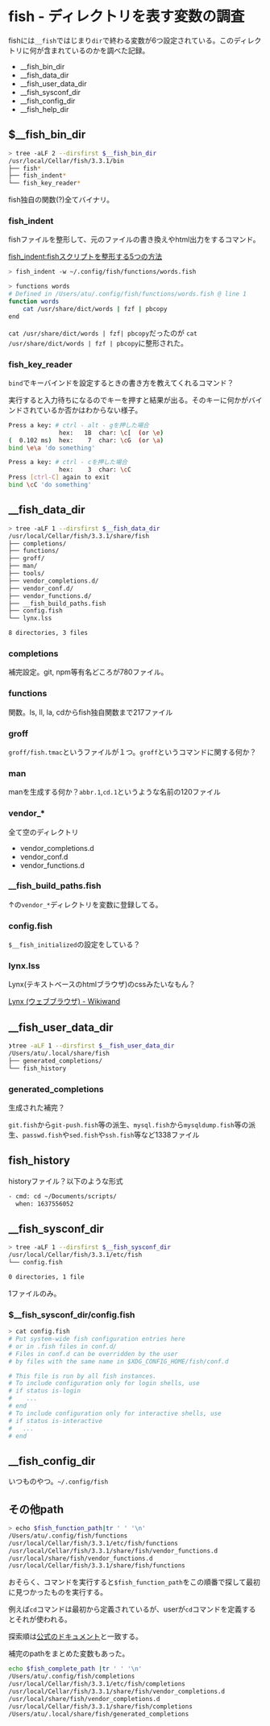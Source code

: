 # fish - ディレクトリを表す変数の調査

fishには`__fish`ではじまり`dir`で終わる変数が6つ設定されている。このディレクトリに何が含まれているのかを調べた記録。

* __fish_bin_dir
* __fish_data_dir
* __fish_user_data_dir
* __fish_sysconf_dir
* __fish_config_dir
* __fish_help_dir

## $__fish_bin_dir

```bash
> tree -aLF 2 --dirsfirst $__fish_bin_dir
/usr/local/Cellar/fish/3.3.1/bin
├── fish*
├── fish_indent*
└── fish_key_reader*
```

fish独自の関数(?)全てバイナリ。

### fish_indent

fishファイルを整形して、元のファイルの書き換えやhtml出力をするコマンド。

[fish_indent:fishスクリプトを整形する5つの方法](http://fish.rubikitch.com/fish_indent/)

```bash
> fish_indent -w ~/.config/fish/functions/words.fish

> functions words
# Defined in /Users/atu/.config/fish/functions/words.fish @ line 1
function words
    cat /usr/share/dict/words | fzf | pbcopy
end
```

`cat /usr/share/dict/words | fzf| pbcopy`だったのが
`cat /usr/share/dict/words | fzf | pbcopy`に整形された。

### fish_key_reader

`bind`でキーバインドを設定するときの書き方を教えてくれるコマンド？

実行すると入力待ちになるのでキーを押すと結果が出る。そのキーに何かがバインドされているか否かはわからない様子。

```bash
Press a key: # ctrl - alt - gを押した場合
              hex:   1B  char: \c[  (or \e)
(  0.102 ms)  hex:    7  char: \cG  (or \a)
bind \e\a 'do something'
```

```bash
Press a key: # ctrl - cを押した場合
              hex:    3  char: \cC
Press [ctrl-C] again to exit
bind \cC 'do something'
```

## __fish_data_dir

```bash
> tree -aLF 1 --dirsfirst $__fish_data_dir
/usr/local/Cellar/fish/3.3.1/share/fish
├── completions/
├── functions/
├── groff/
├── man/
├── tools/
├── vendor_completions.d/
├── vendor_conf.d/
├── vendor_functions.d/
├── __fish_build_paths.fish
├── config.fish
└── lynx.lss

8 directories, 3 files
```

### completions

補完設定。git, npm等有名どころが780ファイル。

### functions

関数。ls, ll, la, cdからfish独自関数まで217ファイル

### groff

`groff/fish.tmac`というファイルが１つ。`groff`というコマンドに関する何か？

### man

manを生成する何か？`abbr.1`,`cd.1`というような名前の120ファイル

### vendor_*

全て空のディレクトリ

* vendor_completions.d
* vendor_conf.d
* vendor_functions.d

### __fish_build_paths.fish

↑の`vendor_*`ディレクトリを変数に登録してる。

### config.fish

`$__fish_initialized`の設定をしている？

### lynx.lss

Lynx(テキストベースのhtmlブラウザ)のcssみたいなもん？

[Lynx (ウェブブラウザ) - Wikiwand](https://www.wikiwand.com/ja/Lynx_%28%E3%82%A6%E3%82%A7%E3%83%96%E3%83%96%E3%83%A9%E3%82%A6%E3%82%B6%29)

## __fish_user_data_dir

```bash
❯tree -aLF 1 --dirsfirst $__fish_user_data_dir
/Users/atu/.local/share/fish
├── generated_completions/
└── fish_history
```

### generated_completions

生成された補完？

`git.fish`から`git-push.fish`等の派生、`mysql.fish`から`mysqldump.fish`等の派生、`passwd.fish`や`sed.fish`や`ssh.fish`等など1338ファイル

## fish_history

historyファイル？以下のような形式

```bash
- cmd: cd ~/Documents/scripts/
  when: 1637556052
```

## __fish_sysconf_dir

```bash
> tree -aLF 1 --dirsfirst $__fish_sysconf_dir
/usr/local/Cellar/fish/3.3.1/etc/fish
└── config.fish

0 directories, 1 file
```

1ファイルのみ。

### $__fish_sysconf_dir/config.fish

```bash
> cat config.fish
# Put system-wide fish configuration entries here
# or in .fish files in conf.d/
# Files in conf.d can be overridden by the user
# by files with the same name in $XDG_CONFIG_HOME/fish/conf.d

# This file is run by all fish instances.
# To include configuration only for login shells, use
# if status is-login
#    ...
# end
# To include configuration only for interactive shells, use
# if status is-interactive
#   ...
# end
```

## __fish_config_dir

いつものやつ。`~/.config/fish`

## その他path

```bash
> echo $fish_function_path|tr ' ' '\n'
/Users/atu/.config/fish/functions
/usr/local/Cellar/fish/3.3.1/etc/fish/functions
/usr/local/Cellar/fish/3.3.1/share/fish/vendor_functions.d
/usr/local/share/fish/vendor_functions.d
/usr/local/Cellar/fish/3.3.1/share/fish/functions
```

おそらく、コマンドを実行すると`$fish_function_path`をこの順番で探して最初に見つかったものを実行する。

例えば`cd`コマンドは最初から定義されているが、userが`cd`コマンドを定義するとそれが使われる。

探索順は[公式のドキュメント](https://fishshell.com/docs/current/language.html?highlight=autoload#autoloading-functions)と一致する。

補完のpathをまとめた変数もあった。

```bash
echo $fish_complete_path |tr ' ' '\n'
/Users/atu/.config/fish/completions
/usr/local/Cellar/fish/3.3.1/etc/fish/completions
/usr/local/Cellar/fish/3.3.1/share/fish/vendor_completions.d
/usr/local/share/fish/vendor_completions.d
/usr/local/Cellar/fish/3.3.1/share/fish/completions
/Users/atu/.local/share/fish/generated_completions
```
